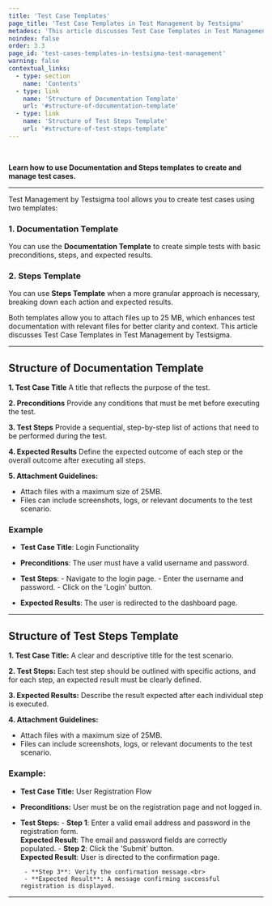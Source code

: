 ```yaml
---
title: 'Test Case Templates'
page_title: 'Test Case Templates in Test Management by Testsigma'
metadesc: 'This article discusses Test Case Templates in Test Management by Testsigma | Managing test cases involves creating, editing, moving, and deleting them in test management'
noindex: false
order: 3.3
page_id: 'test-cases-templates-in-testsigma-test-management'
warning: false
contextual_links:
  - type: section
    name: 'Contents'
  - type: link
    name: 'Structure of Documentation Template'
    url: '#structure-of-documentation-template'
  - type: link
    name: 'Structure of Test Steps Template'
    url: '#structure-of-test-steps-template'
---
```


<br>

**Learn how to use Documentation and Steps templates to create and manage test cases.**

---

Test Management by Testsigma tool allows you to create test cases using two templates:

### 1. **Documentation Template**

You can use the **Documentation Template** to create simple tests with basic preconditions, steps, and expected results.

### 2. **Steps Template**

You can use **Steps Template** when a more granular approach is necessary, breaking down each action and expected results.

Both templates allow you to attach files up to 25 MB, which enhances test documentation with relevant files for better clarity and context. This article discusses Test Case Templates in Test Management by Testsigma.

---

## **Structure of Documentation Template**

**1. Test Case Title**
A title that reflects the purpose of the test.

**2. Preconditions**
Provide any conditions that must be met before executing the test.

**3. Test Steps**
Provide a sequential, step-by-step list of actions that need to be performed during the test.

**4. Expected Results**
Define the expected outcome of each step or the overall outcome after executing all steps.

**5. Attachment Guidelines:**

- Attach files with a maximum size of 25MB.
- Files can include screenshots, logs, or relevant documents to the test scenario.

### **Example**

- **Test Case Title**: Login Functionality

- **Preconditions**: The user must have a valid username and password.

- **Test Steps**: - Navigate to the login page. - Enter the username and password. - Click on the 'Login' button.

- **Expected Results**: The user is redirected to the dashboard page.

---

## **Structure of Test Steps Template**

**1. Test Case Title:** A clear and descriptive title for the test scenario. <br>

**2. Test Steps:** Each test step should be outlined with specific actions, and for each step, an expected result must be clearly defined. <br>

**3. Expected Results:** Describe the result expected after each individual step is executed.<br>

**4. Attachment Guidelines:**

- Attach files with a maximum size of 25MB.
- Files can include screenshots, logs, or relevant documents to the test scenario.

### **Example:**

- **Test Case Title:** User Registration Flow

- **Preconditions:** User must be on the registration page and not logged in.

- **Test Steps:** - **Step 1**: Enter a valid email address and password in the registration form.<br>
  **Expected Result**: The email and password fields are correctly populated. - **Step 2**: Click the 'Submit' button.<br>
  **Expected Result**: User is directed to the confirmation page.

       - **Step 3**: Verify the confirmation message.<br>
       - **Expected Result**: A message confirming successful registration is displayed.

---
